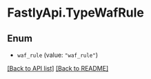 # FastlyApi.TypeWafRule

## Enum


* `waf_rule` (value: `"waf_rule"`)



[[Back to API list]](../../README.md#endpoints) [[Back to README]](../../README.md)
